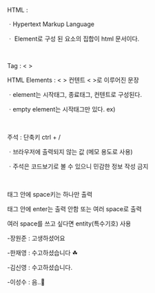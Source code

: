 HTML : 

ㆍHypertext Markup Language

ㆍ Element로 구성 된 요소의 집합이 html 문서이다. 

​

Tag :  < > 

HTML Elements  :  < > 컨텐트 < >로 이루어진 문장

ㆍelement는 시작태그, 종료태그, 컨텐트로 구성된다.

ㆍempty element는 시작태그만 있다.  ex) <br>

​

주석 : <!-- 주석으로 처리된 내용 -->    단축키 ctrl + /

ㆍ브라우저에 출력되지 않는 값 (메모 용도로 사용)

ㆍ주석은 코드보기로 볼 수 있으니 민감한 정보 작성 금지

​

태그 안에 space키는 하나만 출력

태그 안에 enter는 출력 안함 또는 여러 space로 출력

여러 space를 쓰고 싶다면 entity(특수기호) 사용

-장원준 : 고생하셨어요<br>

-한재영 : 수고하셨습니다 ☘<br>

-김신영 : 수고하셨습니다.

-이성수 : 음..🤔

